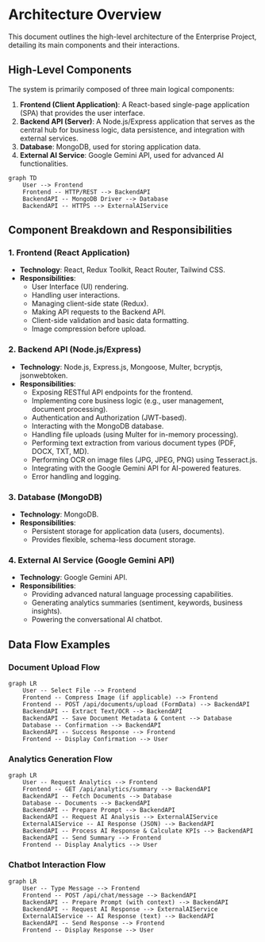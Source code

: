 # Architecture Overview

This document outlines the high-level architecture of the Enterprise Project, detailing its main components and their interactions.

## High-Level Components

The system is primarily composed of three main logical components:

1.  **Frontend (Client Application)**: A React-based single-page application (SPA) that provides the user interface.
2.  **Backend API (Server)**: A Node.js/Express application that serves as the central hub for business logic, data persistence, and integration with external services.
3.  **Database**: MongoDB, used for storing application data.
4.  **External AI Service**: Google Gemini API, used for advanced AI functionalities.

```mermaid
graph TD
    User --> Frontend
    Frontend -- HTTP/REST --> BackendAPI
    BackendAPI -- MongoDB Driver --> Database
    BackendAPI -- HTTPS --> ExternalAIService
```

## Component Breakdown and Responsibilities

### 1. Frontend (React Application)

-   **Technology**: React, Redux Toolkit, React Router, Tailwind CSS.
-   **Responsibilities**:
    -   User Interface (UI) rendering.
    -   Handling user interactions.
    -   Managing client-side state (Redux).
    -   Making API requests to the Backend API.
    -   Client-side validation and basic data formatting.
    -   Image compression before upload.

### 2. Backend API (Node.js/Express)

-   **Technology**: Node.js, Express.js, Mongoose, Multer, bcryptjs, jsonwebtoken.
-   **Responsibilities**:
    -   Exposing RESTful API endpoints for the frontend.
    -   Implementing core business logic (e.g., user management, document processing).
    -   Authentication and Authorization (JWT-based).
    -   Interacting with the MongoDB database.
    -   Handling file uploads (using Multer for in-memory processing).
    -   Performing text extraction from various document types (PDF, DOCX, TXT, MD).
    -   Performing OCR on image files (JPG, JPEG, PNG) using Tesseract.js.
    -   Integrating with the Google Gemini API for AI-powered features.
    -   Error handling and logging.

### 3. Database (MongoDB)

-   **Technology**: MongoDB.
-   **Responsibilities**:
    -   Persistent storage for application data (users, documents).
    -   Provides flexible, schema-less document storage.

### 4. External AI Service (Google Gemini API)

-   **Technology**: Google Gemini API.
-   **Responsibilities**:
    -   Providing advanced natural language processing capabilities.
    -   Generating analytics summaries (sentiment, keywords, business insights).
    -   Powering the conversational AI chatbot.

## Data Flow Examples

### Document Upload Flow

```mermaid
graph LR
    User -- Select File --> Frontend
    Frontend -- Compress Image (if applicable) --> Frontend
    Frontend -- POST /api/documents/upload (FormData) --> BackendAPI
    BackendAPI -- Extract Text/OCR --> BackendAPI
    BackendAPI -- Save Document Metadata & Content --> Database
    Database -- Confirmation --> BackendAPI
    BackendAPI -- Success Response --> Frontend
    Frontend -- Display Confirmation --> User
```

### Analytics Generation Flow

```mermaid
graph LR
    User -- Request Analytics --> Frontend
    Frontend -- GET /api/analytics/summary --> BackendAPI
    BackendAPI -- Fetch Documents --> Database
    Database -- Documents --> BackendAPI
    BackendAPI -- Prepare Prompt --> BackendAPI
    BackendAPI -- Request AI Analysis --> ExternalAIService
    ExternalAIService -- AI Response (JSON) --> BackendAPI
    BackendAPI -- Process AI Response & Calculate KPIs --> BackendAPI
    BackendAPI -- Send Summary --> Frontend
    Frontend -- Display Analytics --> User
```

### Chatbot Interaction Flow

```mermaid
graph LR
    User -- Type Message --> Frontend
    Frontend -- POST /api/chat/message --> BackendAPI
    BackendAPI -- Prepare Prompt (with context) --> BackendAPI
    BackendAPI -- Request AI Response --> ExternalAIService
    ExternalAIService -- AI Response (text) --> BackendAPI
    BackendAPI -- Send Response --> Frontend
    Frontend -- Display Response --> User
```